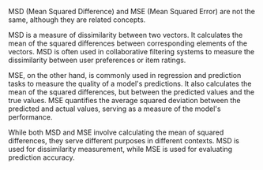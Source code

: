 MSD (Mean Squared Difference) and MSE (Mean Squared Error) are not the same, although they are related concepts.

MSD is a measure of dissimilarity between two vectors. It calculates the mean of the squared differences between corresponding elements of the vectors. MSD is often used in collaborative filtering systems to measure the dissimilarity between user preferences or item ratings.

MSE, on the other hand, is commonly used in regression and prediction tasks to measure the quality of a model's predictions. It also calculates the mean of the squared differences, but between the predicted values and the true values. MSE quantifies the average squared deviation between the predicted and actual values, serving as a measure of the model's performance.

While both MSD and MSE involve calculating the mean of squared differences, they serve different purposes in different contexts. MSD is used for dissimilarity measurement, while MSE is used for evaluating prediction accuracy.